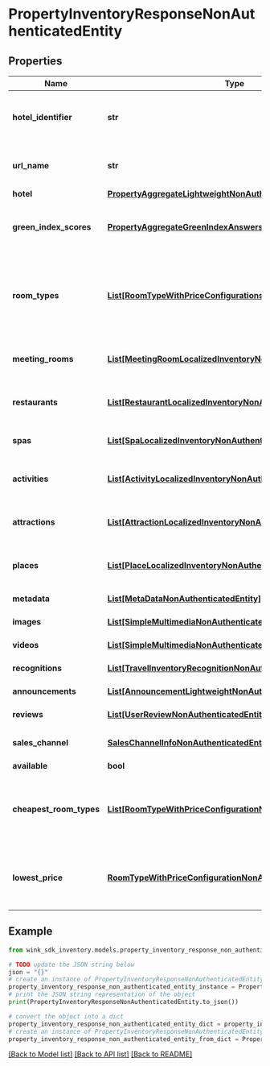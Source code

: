 # PropertyInventoryResponseNonAuthenticatedEntity


## Properties

Name | Type | Description | Notes
------------ | ------------- | ------------- | -------------
**hotel_identifier** | **str** | Unique property identifier to retrieve inventory for. | [optional] 
**url_name** | **str** | Unique url-friendly record identifier of property. | [optional] 
**hotel** | [**PropertyAggregateLightweightNonAuthenticatedEntity**](PropertyAggregateLightweightNonAuthenticatedEntity.md) | Property details | [optional] 
**green_index_scores** | [**PropertyAggregateGreenIndexAnswersNonAuthenticatedEntity**](PropertyAggregateGreenIndexAnswersNonAuthenticatedEntity.md) | Detailed Green Index scores on hoe the property scores by category | [optional] 
**room_types** | [**List[RoomTypeWithPriceConfigurationsNonAuthenticatedEntity]**](RoomTypeWithPriceConfigurationsNonAuthenticatedEntity.md) | List of room types with price configurations based on the itinerary that was passed on the user session. | [optional] 
**meeting_rooms** | [**List[MeetingRoomLocalizedInventoryNonAuthenticatedEntity]**](MeetingRoomLocalizedInventoryNonAuthenticatedEntity.md) | List of property meeting rooms on and off the premises. | [optional] 
**restaurants** | [**List[RestaurantLocalizedInventoryNonAuthenticatedEntity]**](RestaurantLocalizedInventoryNonAuthenticatedEntity.md) | List of property restaurants on and off the premises. | [optional] 
**spas** | [**List[SpaLocalizedInventoryNonAuthenticatedEntity]**](SpaLocalizedInventoryNonAuthenticatedEntity.md) | List of property spas on and off the premises. | [optional] 
**activities** | [**List[ActivityLocalizedInventoryNonAuthenticatedEntity]**](ActivityLocalizedInventoryNonAuthenticatedEntity.md) | List of property activities on and off the premises. | [optional] 
**attractions** | [**List[AttractionLocalizedInventoryNonAuthenticatedEntity]**](AttractionLocalizedInventoryNonAuthenticatedEntity.md) | List of property attractions on and off the premises. | [optional] 
**places** | [**List[PlaceLocalizedInventoryNonAuthenticatedEntity]**](PlaceLocalizedInventoryNonAuthenticatedEntity.md) | List of property places on and off the premises. | [optional] 
**metadata** | [**List[MetaDataNonAuthenticatedEntity]**](MetaDataNonAuthenticatedEntity.md) | List of property meta data. | [optional] 
**images** | [**List[SimpleMultimediaNonAuthenticatedEntity]**](SimpleMultimediaNonAuthenticatedEntity.md) | List of property images | [optional] 
**videos** | [**List[SimpleMultimediaNonAuthenticatedEntity]**](SimpleMultimediaNonAuthenticatedEntity.md) | List of property videos | [optional] 
**recognitions** | [**List[TravelInventoryRecognitionNonAuthenticatedEntity]**](TravelInventoryRecognitionNonAuthenticatedEntity.md) | List of property recognitions | [optional] 
**announcements** | [**List[AnnouncementLightweightNonAuthenticatedEntity]**](AnnouncementLightweightNonAuthenticatedEntity.md) | List of property announcements | [optional] 
**reviews** | [**List[UserReviewNonAuthenticatedEntity]**](UserReviewNonAuthenticatedEntity.md) | List of property reviews | [optional] 
**sales_channel** | [**SalesChannelInfoNonAuthenticatedEntity**](SalesChannelInfoNonAuthenticatedEntity.md) | Sales channel that owns this booking | [optional] 
**available** | **bool** |  | [optional] 
**cheapest_room_types** | [**List[RoomTypeWithPriceConfigurationNonAuthenticatedEntity]**](RoomTypeWithPriceConfigurationNonAuthenticatedEntity.md) | Uses the content from roomTypes and displays the lowest price for each room type that is available. | [optional] 
**lowest_price** | [**RoomTypeWithPriceConfigurationNonAuthenticatedEntity**](RoomTypeWithPriceConfigurationNonAuthenticatedEntity.md) | Uses the content from roomTypes and shows the room type with the lowest price. | [optional] 

## Example

```python
from wink_sdk_inventory.models.property_inventory_response_non_authenticated_entity import PropertyInventoryResponseNonAuthenticatedEntity

# TODO update the JSON string below
json = "{}"
# create an instance of PropertyInventoryResponseNonAuthenticatedEntity from a JSON string
property_inventory_response_non_authenticated_entity_instance = PropertyInventoryResponseNonAuthenticatedEntity.from_json(json)
# print the JSON string representation of the object
print(PropertyInventoryResponseNonAuthenticatedEntity.to_json())

# convert the object into a dict
property_inventory_response_non_authenticated_entity_dict = property_inventory_response_non_authenticated_entity_instance.to_dict()
# create an instance of PropertyInventoryResponseNonAuthenticatedEntity from a dict
property_inventory_response_non_authenticated_entity_from_dict = PropertyInventoryResponseNonAuthenticatedEntity.from_dict(property_inventory_response_non_authenticated_entity_dict)
```
[[Back to Model list]](../README.md#documentation-for-models) [[Back to API list]](../README.md#documentation-for-api-endpoints) [[Back to README]](../README.md)


